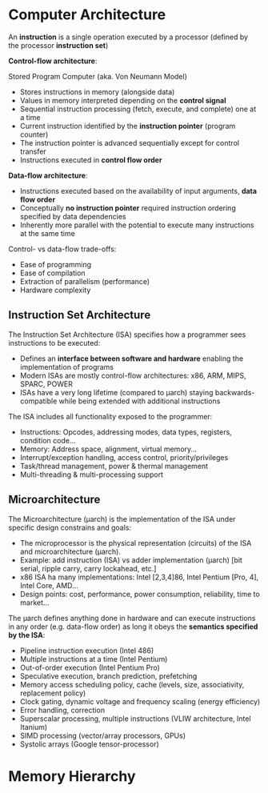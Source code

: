 

# Computer Architecture

An **instruction** is a single operation executed by a processor (defined by the processor **instruction set**)

**Control-flow architecture**:

Stored Program Computer (aka. Von Neumann Model)

* Stores instructions in memory (alongside data)
* Values in memory interpreted depending on the **control signal**
* Sequential instruction processing (fetch, execute, and complete) one at a time
* Current instruction identified by the **instruction pointer** (program counter)
* The instruction pointer is advanced sequentially except for control transfer
* Instructions executed in **control flow order**

**Data-flow architecture**:

* Instructions executed based on the availability of input arguments, **data flow order**
* Conceptually **no instruction pointer** required instruction ordering specified by data dependencies
* Inherently more parallel with the potential to execute many instructions at the same time 

Control- vs data-flow trade-offs:

* Ease of programming
* Ease of compilation
* Extraction of parallelism (performance)
* Hardware complexity

## Instruction Set Architecture

The Instruction Set Architecture (ISA) specifies how a programmer sees instructions to be executed:

* Defines an **interface between software and hardware** enabling the implementation of programs
* Modern ISAs are mostly control-flow architectures: x86, ARM, MIPS, SPARC, POWER
* ISAs have a very long lifetime (compared to µarch) staying backwards-compatible while being extended with additional instructions

The ISA includes all functionality exposed to the programmer:

* Instructions: Opcodes, addressing modes, data types, registers, condition code...
* Memory: Address space, alignment, virtual memory...
* Interrupt/exception handling, access control, priority/privileges
* Task/thread management, power & thermal management
* Multi-threading & multi-processing support

## Microarchitecture

The Microarchitecture (µarch) is the implementation of the ISA under specific design constrains and goals:

* The microprocessor is the physical representation (circuits) of the ISA and microarchitecture (µarch).
* Example: add instruction (ISA) vs adder implementation (µarch) [bit serial, ripple carry, carry lockahead, etc.]
* x86 ISA ha many implementations: Intel [2,3,4]86, Intel Pentium [Pro, 4], Intel Core, AMD...
* Design points: cost, performance, power consumption, reliability, time to market...

The µarch defines anything done in hardware and can execute instructions in any order (e.g. data-flow order) as long it obeys the **semantics specified by the ISA**:

* Pipeline instruction execution (Intel 486)
* Multiple instructions at a time (Intel Pentium)
* Out-of-order execution (Intel Pentium Pro)
* Speculative execution, branch prediction, prefetching
* Memory access scheduling policy, cache (levels, size, associativity, replacement policy)
* Clock gating, dynamic voltage and frequency scaling (energy efficiency)
* Error handling, correction
* Superscalar processing, multiple instructions (VLIW architecture, Intel Itanium)
* SIMD processing (vector/array processors, GPUs)
* Systolic arrays (Google tensor-processor)

# Memory Hierarchy

